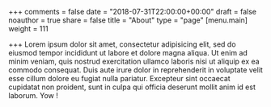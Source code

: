 +++
comments = false
date = "2018-07-31T22:00:00+00:00"
draft = false
noauthor = true
share = false
title = "About"
type = "page"
[menu.main]
weight = 111

+++
Lorem ipsum dolor sit amet, consectetur adipisicing elit, sed do eiusmod
tempor incididunt ut labore et dolore magna aliqua. Ut enim ad minim veniam,
quis nostrud exercitation ullamco laboris nisi ut aliquip ex ea commodo
consequat. Duis aute irure dolor in reprehenderit in voluptate velit esse
cillum dolore eu fugiat nulla pariatur. Excepteur sint occaecat cupidatat non
proident, sunt in culpa qui officia deserunt mollit anim id est laborum. Yow !
